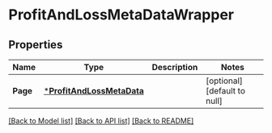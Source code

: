 # ProfitAndLossMetaDataWrapper

## Properties
Name | Type | Description | Notes
------------ | ------------- | ------------- | -------------
**Page** | [***ProfitAndLossMetaData**](ProfitAndLossMetaData.md) |  | [optional] [default to null]

[[Back to Model list]](../README.md#documentation-for-models) [[Back to API list]](../README.md#documentation-for-api-endpoints) [[Back to README]](../README.md)

